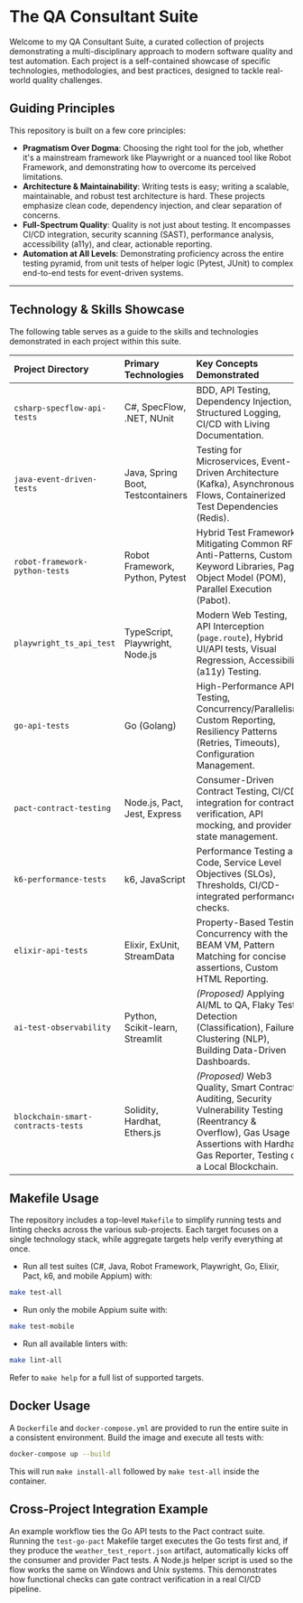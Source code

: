 # The QA Consultant Suite

Welcome to my QA Consultant Suite, a curated collection of projects demonstrating a multi-disciplinary approach to modern software quality and test automation. Each project is a self-contained showcase of specific technologies, methodologies, and best practices, designed to tackle real-world quality challenges.

## Guiding Principles

This repository is built on a few core principles:

-   **Pragmatism Over Dogma**: Choosing the right tool for the job, whether it's a mainstream framework like Playwright or a nuanced tool like Robot Framework, and demonstrating how to overcome its perceived limitations.
-   **Architecture & Maintainability**: Writing tests is easy; writing a scalable, maintainable, and robust test architecture is hard. These projects emphasize clean code, dependency injection, and clear separation of concerns.
-   **Full-Spectrum Quality**: Quality is not just about testing. It encompasses CI/CD integration, security scanning (SAST), performance analysis, accessibility (a11y), and clear, actionable reporting.
-   **Automation at All Levels**: Demonstrating proficiency across the entire testing pyramid, from unit tests of helper logic (Pytest, JUnit) to complex end-to-end tests for event-driven systems.

---

## Technology & Skills Showcase

The following table serves as a guide to the skills and technologies demonstrated in each project within this suite.

| Project Directory                                           | Primary Technologies                    | Key Concepts Demonstrated                                                                                                                   |
| :---------------------------------------------------------- | :-------------------------------------- | :------------------------------------------------------------------------------------------------------------------------------------------ |
| `csharp-specflow-api-tests`                | C#, SpecFlow, .NET, NUnit               | BDD, API Testing, Dependency Injection, Structured Logging, CI/CD with Living Documentation.                                    |
| `java-event-driven-tests`                      | Java, Spring Boot, Testcontainers       | Testing for Microservices, Event-Driven Architecture (Kafka), Asynchronous Flows, Containerized Test Dependencies (Redis).        |
| `robot-framework-python-tests`               | Robot Framework, Python, Pytest         | Hybrid Test Frameworks, Mitigating Common RF Anti-Patterns, Custom Keyword Libraries, Page Object Model (POM), Parallel Execution (Pabot). |
| `playwright_ts_api_test`                | TypeScript, Playwright, Node.js | Modern Web Testing, API Interception (`page.route`), Hybrid UI/API tests, Visual Regression, Accessibility (a11y) Testing.  |
| `go-api-tests`                                   | Go (Golang)                             | High-Performance API Testing, Concurrency/Parallelism, Custom Reporting, Resiliency Patterns (Retries, Timeouts), Configuration Management. |
| `pact-contract-testing`                    | Node.js, Pact, Jest, Express       | Consumer-Driven Contract Testing, CI/CD integration for contract verification, API mocking, and provider state management.          |
| `k6-performance-tests`                          | k6, JavaScript                          | Performance Testing as Code, Service Level Objectives (SLOs), Thresholds, CI/CD-integrated performance checks.                   |
| `elixir-api-tests`                                 | Elixir, ExUnit, StreamData | Property-Based Testing, Concurrency with the BEAM VM, Pattern Matching for concise assertions, Custom HTML Reporting. |
| `ai-test-observability`                             | Python, Scikit-learn, Streamlit         | *(Proposed)* Applying AI/ML to QA, Flaky Test Detection (Classification), Failure Clustering (NLP), Building Data-Driven Dashboards.       |
| `blockchain-smart-contracts-tests` | Solidity, Hardhat, Ethers.js            | *(Proposed)* Web3 Quality, Smart Contract Auditing, Security Vulnerability Testing (Reentrancy & Overflow), Gas Usage Assertions with Hardhat Gas Reporter, Testing on a Local Blockchain. |

## Makefile Usage

The repository includes a top-level `Makefile` to simplify running tests and
linting checks across the various sub-projects. Each target focuses on a single
technology stack, while aggregate targets help verify everything at once.

- Run all test suites (C#, Java, Robot Framework, Playwright, Go, Elixir, Pact, k6, and mobile Appium) with:

```bash
make test-all
```

- Run only the mobile Appium suite with:

```bash
make test-mobile
```

- Run all available linters with:

```bash
make lint-all
```

Refer to `make help` for a full list of supported targets.

## Docker Usage

A `Dockerfile` and `docker-compose.yml` are provided to run the entire suite in a consistent environment. Build the image and execute all tests with:

```bash
docker-compose up --build
```

This will run `make install-all` followed by `make test-all` inside the container.

## Cross-Project Integration Example

An example workflow ties the Go API tests to the Pact contract suite. Running
the `test-go-pact` Makefile target executes the Go tests first and, if they
produce the `weather_test_report.json` artifact, automatically kicks off the
consumer and provider Pact tests. A Node.js helper script is used so the flow
works the same on Windows and Unix systems. This demonstrates how functional
checks can gate contract verification in a real CI/CD pipeline.
